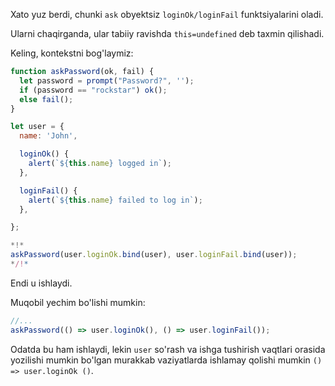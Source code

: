 
Xato yuz berdi, chunki `ask` obyektsiz `loginOk/loginFail` funktsiyalarini oladi.

Ularni chaqirganda, ular tabiiy ravishda `this=undefined` deb taxmin qilishadi.

Keling, kontekstni bog'laymiz:

```js run
function askPassword(ok, fail) {
  let password = prompt("Password?", '');
  if (password == "rockstar") ok();
  else fail();
}

let user = {
  name: 'John',

  loginOk() {
    alert(`${this.name} logged in`);
  },

  loginFail() {
    alert(`${this.name} failed to log in`);
  },

};

*!*
askPassword(user.loginOk.bind(user), user.loginFail.bind(user));
*/!*
```

Endi u ishlaydi.

Muqobil yechim bo'lishi mumkin:
```js
//...
askPassword(() => user.loginOk(), () => user.loginFail());
```

Odatda bu ham ishlaydi, lekin `user` so'rash va ishga tushirish vaqtlari orasida yozilishi mumkin bo'lgan murakkab vaziyatlarda ishlamay qolishi mumkin `() => user.loginOk ()`.


